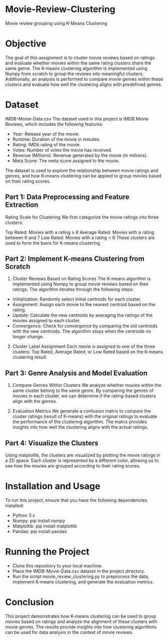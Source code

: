 # Movie-Review-Clustering
Movie review grouping using K-Means Clustering 

# Objective
The goal of this assignment is to cluster movie reviews based on ratings and evaluate whether movies within the same rating clusters share the same genre. The K-means clustering algorithm is implemented using Numpy from scratch to group the reviews into meaningful clusters. Additionally, an analysis is performed to compare movie genres within these clusters and evaluate how well the clustering aligns with predefined genres.

# Dataset
IMDB-Movie-Data.csv
The dataset used in this project is IMDB Movie Reviews, which includes the following features:

- Year: Release year of the movie.
- Runtime: Duration of the movie in minutes.
- Rating: IMDb rating of the movie.
- Votes: Number of votes the movie has received.
- Revenue (Millions): Revenue generated by the movie (in millions).
- Meta Score: The meta score assigned to the movie.

The dataset is used to explore the relationship between movie ratings and genres, and how K-means clustering can be applied to group movies based on their rating scores.

## Part 1: Data Preprocessing and Feature Extraction
Rating Scale for Clustering
We first categorize the movie ratings into three clusters:

Top Rated: Movies with a rating ≥ 8
Average Rated: Movies with a rating between 6 and 7
Low Rated: Movies with a rating < 6
These clusters are used to form the basis for K-means clustering.

## Part 2: Implement K-means Clustering from Scratch
1. Cluster Reviews Based on Rating Scores
The K-means algorithm is implemented using Numpy to group movie reviews based on their ratings. The algorithm iterates through the following steps:

- Initialization: Randomly select initial centroids for each cluster.
- Assignment: Assign each movie to the nearest centroid based on the rating.
- Update: Calculate the new centroids by averaging the ratings of the movies assigned to each cluster.
- Convergence: Check for convergence by comparing the old centroids with the new centroids. The algorithm stops when the centroids no longer change.
2. Cluster Label Assignment
Each movie is assigned to one of the three clusters: Top Rated, Average Rated, or Low Rated based on the K-means clustering result.

## Part 3: Genre Analysis and Model Evaluation
1. Compare Genres Within Clusters
We analyze whether movies within the same cluster belong to the same genre. By comparing the genres of movies in each cluster, we can determine if the rating-based clusters align with the genres.

2. Evaluation Metrics
We generate a confusion matrix to compare the cluster ratings (result of K-means) with the original ratings to evaluate the performance of the clustering algorithm. The matrix provides insights into how well the clustering aligns with the actual ratings.

## Part 4: Visualize the Clusters
Using matplotlib, the clusters are visualized by plotting the movie ratings in a 2D space. Each cluster is represented by a different color, allowing us to see how the movies are grouped according to their rating scores.

# Installation and Usage
To run this project, ensure that you have the following dependencies installed:

- Python 3.x
- Numpy: pip install numpy
- Matplotlib: pip install matplotlib
- Pandas: pip install pandas

# Running the Project
- Clone this repository to your local machine.
- Place the IMDB-Movie-Data.csv dataset in the project directory.
- Run the script movie_review_clustering.py to preprocess the data, implement K-means clustering, and generate the evaluation metrics.

# Conclusion
This project demonstrates how K-means clustering can be used to group movies based on ratings and analyze the alignment of these clusters with movie genres. The results provide insights into how clustering algorithms can be used for data analysis in the context of movie reviews.